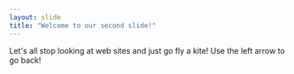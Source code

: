 ```yaml
---
layout: slide
title: "Welcome to our second slide!"
---
```

Let's all stop looking at web sites and just go fly a kite!
Use the left arrow to go back!
